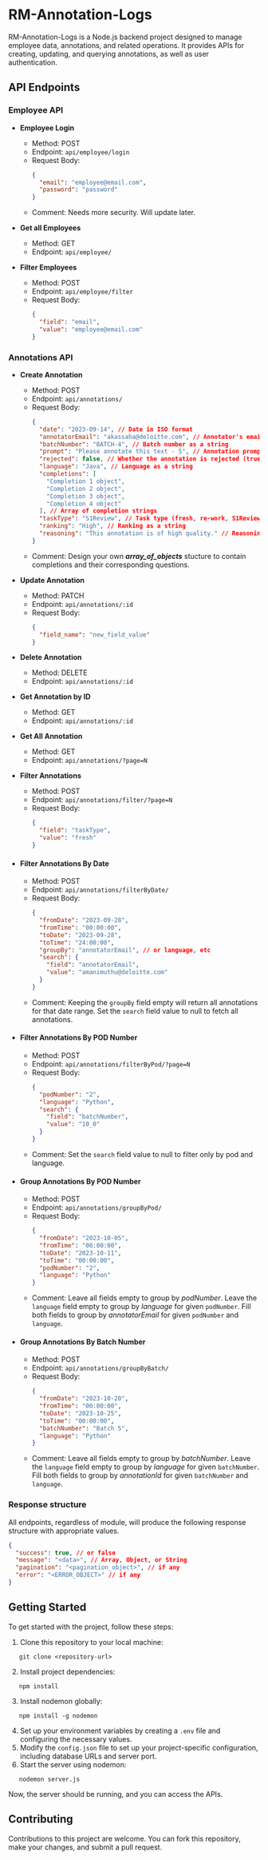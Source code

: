 # RM-Annotation-Logs

RM-Annotation-Logs is a Node.js backend project designed to manage employee data, annotations, and related operations. It provides APIs for creating, updating, and querying annotations, as well as user authentication.

## API Endpoints

### Employee API

- **Employee Login**
  - Method: POST
  - Endpoint: `api/employee/login`
  - Request Body:
    ```json
    {
      "email": "employee@email.com",
      "password": "password"
    }
    ```
  - Comment: Needs more security. Will update later.
- **Get all Employees**

  - Method: GET
  - Endpoint: `api/employee/`

- **Filter Employees**
  - Method: POST
  - Endpoint: `api/employee/filter`
  - Request Body:
    ```json
    {
      "field": "email",
      "value": "employee@email.com"
    }
    ```

### Annotations API

- **Create Annotation**

  - Method: POST
  - Endpoint: `api/annotations/`
  - Request Body:
    ```json
    {
      "date": "2023-09-14", // Date in ISO format
      "annotatorEmail": "akassaha@deloitte.com", // Annotator's email
      "batchNumber": "BATCH-4", // Batch number as a string
      "prompt": "Please annotate this text - 5", // Annotation prompt
      "rejected": false, // Whether the annotation is rejected (true/false)
      "language": "Java", // Language as a string
      "completions": [
        "Completion 1 object",
        "Completion 2 object",
        "Completion 3 object",
        "Completion 4 object"
      ], // Array of completion strings
      "taskType": "S1Review", // Task type (fresh, re-work, S1Review, S2Review)
      "ranking": "High", // Ranking as a string
      "reasoning": "This annotation is of high quality." // Reasoning for the annotation
    }
    ```
  - Comment: Design your own **_array_of_objects_** stucture to contain completions and their corresponding questions.

- **Update Annotation**

  - Method: PATCH
  - Endpoint: `api/annotations/:id`
  - Request Body:
    ```json
    {
      "field_name": "new_field_value"
    }
    ```

- **Delete Annotation**

  - Method: DELETE
  - Endpoint: `api/annotations/:id`

- **Get Annotation by ID**

  - Method: GET
  - Endpoint: `api/annotations/:id`

- **Get All Annotation**

  - Method: GET
  - Endpoint: `api/annotations/?page=N`

- **Filter Annotations**
  - Method: POST
  - Endpoint: `api/annotations/filter/?page=N`
  - Request Body:
    ```json
    {
      "field": "taskType",
      "value": "fresh"
    }
    ```
- #### **Filter Annotations By Date**

  - Method: POST
  - Endpoint: `api/annotations/filterByDate/`
  - Request Body:
    ```json
    {
      "fromDate": "2023-09-28",
      "fromTime": "00:00:00",
      "toDate": "2023-09-28",
      "toTime": "24:00:00",
      "groupBy": "annotatorEmail", // or language, etc
      "search": {
        "field": "annotatorEmail",
        "value": "amanimuthu@deloitte.com"
      }
    }
    ```
  - Comment: Keeping the `groupBy` field empty will return all annotations for that date range. Set the `search` field value to null to fetch all annotations.

- #### **Filter Annotations By POD Number**

  - Method: POST
  - Endpoint: `api/annotations/filterByPod/?page=N`
  - Request Body:
    ```json
    {
      "podNumber": "2",
      "language": "Python",
      "search": {
        "field": "batchNumber",
        "value": "10_0"
      }
    }
    ```
  - Comment: Set the `search` field value to null to filter only by pod and language.

- #### **Group Annotations By POD Number**
  - Method: POST
  - Endpoint: `api/annotations/groupByPod/`
  - Request Body:
    ```json
    {
      "fromDate": "2023-10-05",
      "fromTime": "00:00:00",
      "toDate": "2023-10-11",
      "toTime": "00:00:00",
      "podNumber": "2",
      "language": "Python"
    }
    ```
  - Comment: Leave all fields empty to group by _podNumber_. Leave the `language` field empty to group by _language_ for given `podNumber`. Fill both fields to group by _annotatorEmail_ for given `podNumber` and `language`.
- #### **Group Annotations By Batch Number**
  - Method: POST
  - Endpoint: `api/annotations/groupByBatch/`
  - Request Body:
    ```json
    {
      "fromDate": "2023-10-20",
      "fromTime": "00:00:00",
      "toDate": "2023-10-25",
      "toTime": "00:00:00",
      "batchNumber": "Batch 5",
      "language": "Python"
    }
    ```
  - Comment: Leave all fields empty to group by _batchNumber_. Leave the `language` field empty to group by _language_ for given `batchNumber`. Fill both fields to group by _annotationId_ for given `batchNumber` and `language`.

### Response structure

All endpoints, regardless of module, will produce the following response structure with appropriate values.

```json
{
  "success": true, // or false
  "message": "<data>", // Array, Object, or String
  "pagination": "<pagination_object>", // if any
  "error": "<ERROR_OBJECT>" // if any
}
```

## Getting Started

To get started with the project, follow these steps:

1. Clone this repository to your local machine:

```
   git clone <repository-url>
```

2. Install project dependencies:

```
   npm install
```

3. Install nodemon globally:

```
   npm install -g nodemon
```

4. Set up your environment variables by creating a `.env` file and configuring the necessary values.
5. Modify the `config.json` file to set up your project-specific configuration, including database URLs and server port.
6. Start the server using nodemon:

```
   nodemon server.js
```

Now, the server should be running, and you can access the APIs.

## Contributing

Contributions to this project are welcome. You can fork this repository, make your changes, and submit a pull request.
